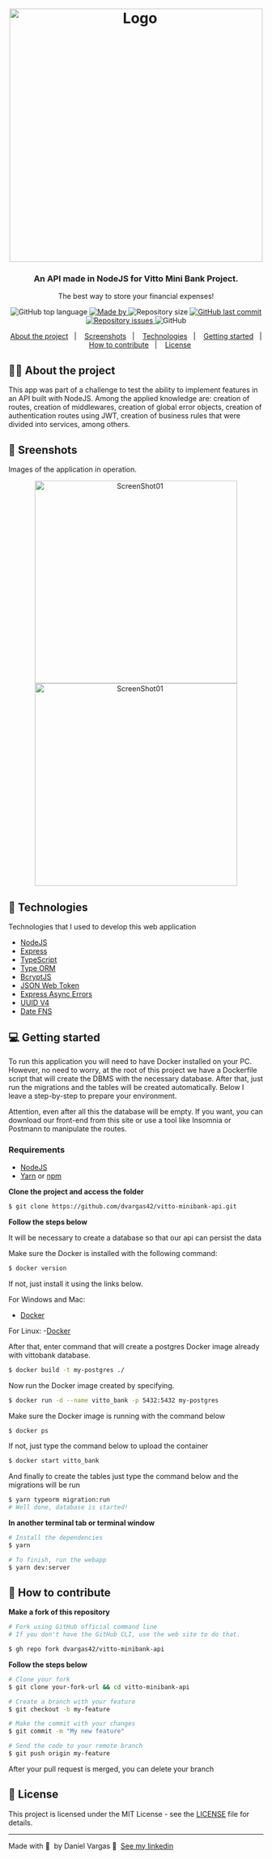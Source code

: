 <h1 align="center">
  <img alt="Logo" src="./public/image/logotype.png" width="500px">

<h3 align="center">
  An API made in NodeJS for Vitto Mini Bank Project.
</h3>

<p align="center">The best way to store your financial expenses!</p>

<p align="center">

  <img alt="GitHub top language" src="https://img.shields.io/github/languages/top/dvargas42/vitto-minibank-api?color=blue">

  <a href="https://www.linkedin.com/in/daniel-santos-040983ab/" target="_blank" rel="noopener noreferrer">
    <img alt="Made by" src="https://img.shields.io/badge/made%20by-Daniel%20Vargas-blue">
  </a>

  <img alt="Repository size" src="https://img.shields.io/github/repo-size/dvargas42/vitto-minibank-api?color=blue">

  <a href="https://github.com/dvargas42/vitto-minibank-api/commits/main">
    <img alt="GitHub last commit" src="https://img.shields.io/github/last-commit/dvargas42/vitto-minibank-api?color=blue">
  </a>

  <a href="https://github.com/dvargas42/vitto-minibank-api/issues">
    <img alt="Repository issues" src="https://img.shields.io/github/issues/dvargas42/vitto-minibank-api?color=blue">
  </a>

  <img alt="GitHub" src="https://img.shields.io/github/license/dvargas42/vitto-minibank-api?color=blue">
</p>



<p align="center">
  <a href="#%EF%B8%8F-about-the-project">About the project</a>&nbsp;&nbsp;&nbsp;|&nbsp;&nbsp;&nbsp;
  <a href="#-screnshots">Screenshots</a>&nbsp;&nbsp;&nbsp;|&nbsp;&nbsp;&nbsp;
  <a href="#-technologies">Technologies</a>&nbsp;&nbsp;&nbsp;|&nbsp;&nbsp;&nbsp;
  <a href="#-getting-started">Getting started</a>&nbsp;&nbsp;&nbsp;|&nbsp;&nbsp;&nbsp;
  <a href="#-how-to-contribute">How to contribute</a>&nbsp;&nbsp;&nbsp;|&nbsp;&nbsp;&nbsp;
  <a href="#-license">License</a>
</p>

## 💇🏼 About the project

This app was part of a challenge to test the ability to implement features in an API built with NodeJS. Among the applied knowledge are: creation of routes, creation of middlewares, creation of global error objects, creation of authentication routes using JWT, creation of business rules that were divided into services, among others.

## 📸 Sreenshots

Images of the application in operation.

<p align="center">
<img alt="ScreenShot01" src="https://res.cloudinary.com/dvargas42/image/upload/v1623880814/vitto-minibank/vitto-bank1_u3m45l.png" width="400px">
<img alt="ScreenShot01" src="https://res.cloudinary.com/dvargas42/image/upload/v1623880813/vitto-minibank/vitto-bank2_tvlohe.png" width="400px">
</p>


## 🚀 Technologies

Technologies that I used to develop this web application


- [NodeJS](https://nodejs.org/en/)
- [Express](https://expressjs.com/)
- [TypeScript](https://www.typescriptlang.org/docs/)
- [Type ORM](https://typeorm.io/#/)
- [BcryptJS](https://www.npmjs.com/package/bcryptjs)
- [JSON Web Token](https://jwt.io/)
- [Express Async Errors](https://www.npmjs.com/package/express-async-errors)
- [UUID V4](https://www.npmjs.com/package/uuidv4)
- [Date FNS](https://date-fns.org/)

## 💻 Getting started

To run this application you will need to have Docker installed on your PC. However, no need to worry, at the root of this project we have a Dockerfile script that will create the DBMS with the necessary database. After that, just run the migrations and the tables will be created automatically. Below I leave a step-by-step to prepare your environment.

Attention, even after all this the database will be empty. If you want, you can download our front-end from this site or use a tool like Insomnia or Postmann to manipulate the routes.

### Requirements

- [NodeJS](https://nodejs.org/en/)
- [Yarn](https://classic.yarnpkg.com/) or [npm](https://www.npmjs.com/)


**Clone the project and access the folder**

```bash
$ git clone https://github.com/dvargas42/vitto-minibank-api.git
```

**Follow the steps below**

It will be necessary to create a database so that our api can persist the data

Make sure the Docker is installed with the following command:

```bash
$ docker version
```
If not, just install it using the links below.

For Windows and Mac:
- [Docker](https://docs.docker.com/desktop/)

For Linux:
-[Docker](https://docs.docker.com/engine/install/)

After that, enter command that will create a postgres Docker image already with vittobank database.

```bash
$ docker build -t my-postgres ./
```

Now run the Docker image created by specifying.

```bash
$ docker run -d --name vitto_bank -p 5432:5432 my-postgres
```

Make sure the Docker image is running with the command below

```bash
$ docker ps
```

If not, just type the command below to upload the container

```bash
$ docker start vitto_bank
```

And finally to create the tables just type the command below and the migrations will be run

```bash
$ yarn typeorm migration:run
# Well done, database is started!
```

**In another terminal tab or terminal window**

```bash
# Install the dependencies
$ yarn

# To finish, run the webapp 
$ yarn dev:server

```

## 🤔 How to contribute

**Make a fork of this repository**

```bash
# Fork using GitHub official command line
# If you don't have the GitHub CLI, use the web site to do that.

$ gh repo fork dvargas42/vitto-minibank-api

```

**Follow the steps below**

```bash
# Clone your fork
$ git clone your-fork-url && cd vitto-minibank-api

# Create a branch with your feature
$ git checkout -b my-feature

# Make the commit with your changes
$ git commit -m "My new feature"

# Send the code to your remote branch
$ git push origin my-feature
```

After your pull request is merged, you can delete your branch

## 📝 License

This project is licensed under the MIT License - see the [LICENSE](LICENSE) file for details.

---

Made with 💜 &nbsp;by Daniel Vargas 👋 &nbsp;[See my linkedin](https://www.linkedin.com/in/daniel-santos-040983ab/)